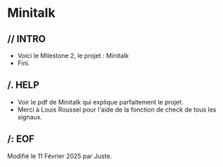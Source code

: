 # Minitalk

## // INTRO

* Voici le Milestone 2, le projet : Minitalk
* Fini.

## /. HELP

* Voir le pdf de Minitalk qui explique parfaitement le projet.
* Merci à Louis Roussel pour l'aide de la fonction de check de tous les signaux.

##	/: EOF

Modifié le 11 Février 2025 par Juste.<br>
